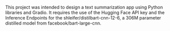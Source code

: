 This project was intended to design a text summarization app using Python libraries and Gradio.
It requires the use of the Hugging Face API key and the Inference Endpoints for the shleifer/distilbart-cnn-12-6, a 306M parameter distilled model from facebook/bart-large-cnn.
